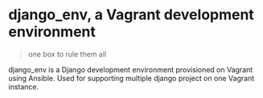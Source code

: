 # django_env, a Vagrant development environment
> one box to rule them all

django_env is a Django development environment provisioned on Vagrant using Ansible. Used for supporting multiple django project on one Vagrant instance.
